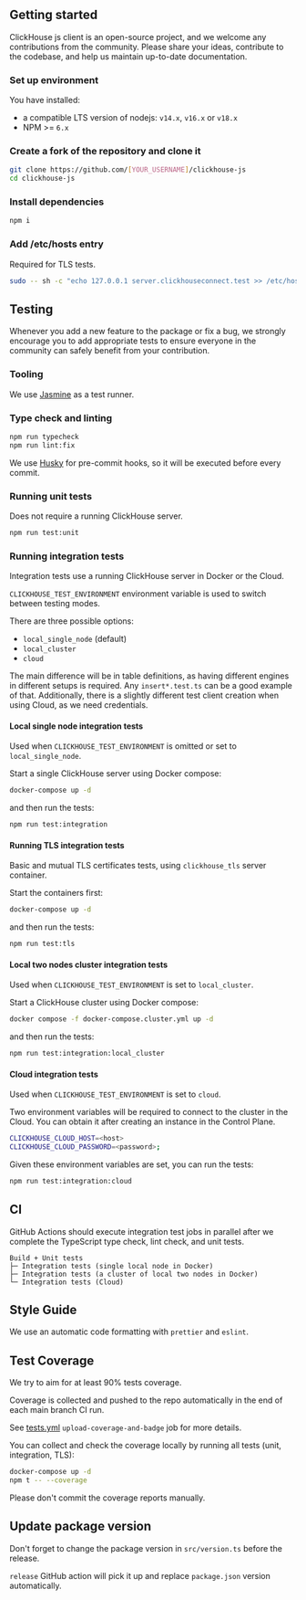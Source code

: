 ## Getting started
ClickHouse js client is an open-source project,
and we welcome any contributions from the community.
Please share your ideas, contribute to the codebase,
and help us maintain up-to-date documentation.

### Set up environment
You have installed:
- a compatible LTS version of nodejs: `v14.x`, `v16.x` or `v18.x`
- NPM >= `6.x`

### Create a fork of the repository and clone it
```bash
git clone https://github.com/[YOUR_USERNAME]/clickhouse-js
cd clickhouse-js
```

### Install dependencies
```bash
npm i
```

### Add /etc/hosts entry

Required for TLS tests.

```bash
sudo -- sh -c "echo 127.0.0.1 server.clickhouseconnect.test >> /etc/hosts"
```

## Testing
Whenever you add a new feature to the package or fix a bug,
we strongly encourage you to add appropriate tests to ensure
everyone in the community can safely benefit from your contribution.

### Tooling
We use [Jasmine](https://jasmine.github.io/index.html) as a test runner.

### Type check and linting

```bash
npm run typecheck
npm run lint:fix
```
We use [Husky](https://typicode.github.io/husky) for pre-commit hooks,
so it will be executed before every commit.

### Running unit tests

Does not require a running ClickHouse server.

```bash
npm run test:unit
```

### Running integration tests

Integration tests use a running ClickHouse server in Docker or the Cloud.

`CLICKHOUSE_TEST_ENVIRONMENT` environment variable is used to switch between testing modes.

There are three possible options:
- `local_single_node` (default)
- `local_cluster`
- `cloud`

The main difference will be in table definitions,
as having different engines in different setups is required.
Any `insert*.test.ts` can be a good example of that.
Additionally, there is a slightly different test client creation when using Cloud,
as we need credentials.

#### Local single node integration tests

Used when `CLICKHOUSE_TEST_ENVIRONMENT` is omitted or set to `local_single_node`.

Start a single ClickHouse server using Docker compose:

```bash
docker-compose up -d
```

and then run the tests:

```bash
npm run test:integration
```

#### Running TLS integration tests

Basic and mutual TLS certificates tests, using `clickhouse_tls` server container.

Start the containers first:

```bash
docker-compose up -d
```

and then run the tests:

```bash
npm run test:tls
```

#### Local two nodes cluster integration tests

Used when `CLICKHOUSE_TEST_ENVIRONMENT` is set to `local_cluster`.

Start a ClickHouse cluster using Docker compose:

```bash
docker compose -f docker-compose.cluster.yml up -d
```

and then run the tests:

```bash
npm run test:integration:local_cluster
```

#### Cloud integration tests

Used when `CLICKHOUSE_TEST_ENVIRONMENT` is set to `cloud`.

Two environment variables will be required to connect to the cluster in the Cloud.
You can obtain it after creating an instance in the Control Plane.

```bash
CLICKHOUSE_CLOUD_HOST=<host>
CLICKHOUSE_CLOUD_PASSWORD=<password>;
```

Given these environment variables are set, you can run the tests:

```bash
npm run test:integration:cloud
```

## CI
GitHub Actions should execute integration test jobs in parallel
after we complete the TypeScript type check, lint check, and unit tests.

```
Build + Unit tests
├─ Integration tests (single local node in Docker)
├─ Integration tests (a cluster of local two nodes in Docker)
└─ Integration tests (Cloud)
```

## Style Guide
We use an automatic code formatting with `prettier` and `eslint`.

## Test Coverage
We try to aim for at least 90% tests coverage.

Coverage is collected and pushed to the repo automatically
in the end of each main branch CI run.

See [tests.yml](./.github/workflows/tests.yml)
`upload-coverage-and-badge` job for more details.

You can collect and check the coverage locally by running all tests
(unit, integration, TLS):

```bash
docker-compose up -d
npm t -- --coverage
```

Please don't commit the coverage reports manually.

## Update package version
Don't forget to change the package version in `src/version.ts` before the release.

`release` GitHub action will pick it up and replace `package.json` version automatically.
